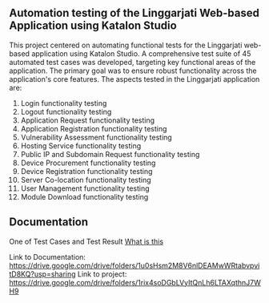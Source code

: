 ## Automation testing of the Linggarjati Web-based Application using Katalon Studio

This project centered on automating functional tests for the Linggarjati web-based application using Katalon Studio. A comprehensive test suite of 45 automated test cases was developed, targeting key functional areas of the application. The primary goal was to ensure robust functionality across the application's core features. The aspects tested in the Linggarjati application are:
1. Login functionality testing
2. Logout functionality testing
3. Application Request functionality testing
4. Application Registration functionality testing
5. Vulnerability Assessment functionality testing
6. Hosting Service functionality testing
7. Public IP and Subdomain Request functionality testing
8. Device Procurement functionality testing
9. Device Registration functionality testing
10. Server Co-location functionality testing
11. User Management functionality testing
12. Module Download functionality testing



## Documentation
One of Test Cases and Test Result
[What is this](https://drive.google.com/file/d/1qBMp21g7JlI_qkuvxzDwhOcZNABpe8VA/view?usp=drive_link)

Link to Documentation: https://drive.google.com/drive/folders/1u0sHsm2M8V6nlDEAMwWRtabvpvitD8KQ?usp=sharing
Link to project: https://drive.google.com/drive/folders/1rix4soDGbLVyItQnLh6LTAXqthnJ7WH9
